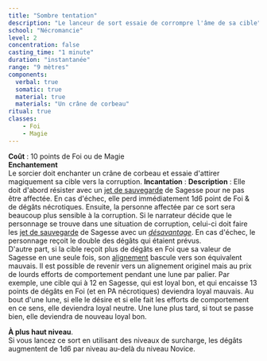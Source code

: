 ```yaml
---
title: "Sombre tentation"
description: "Le lanceur de sort essaie de corrompre l'âme de sa cible"
school: "Nécromancie"
level: 2
concentration: false
casting_time: "1 minute"
duration: "instantanée"
range: "9 mètres"
components:
  verbal: true
  somatic: true
  material: true
  materials: "Un crâne de corbeau"
ritual: true
classes:
    - Foi
    - Magie
---
```

**Coût** : 10 points de Foi ou de Magie  
**Enchantement**   
Le sorcier doit enchanter un crâne de corbeau et essaie d'attirer magiquement sa cible vers la corruption. 
**Incantation** : 
**Description** : Elle doit d'abord résister avec un [jet de sauvegarde](/utiliser-les-caracteristiques/#jets-de-sauvegarde) de Sagesse pour ne pas être affectée. En cas d'échec, elle perd immédiatement 1d6 point de Foi & de dégâts nécrotiques. Ensuite, la personne affectée par ce sort sera beaucoup plus sensible à la corruption.
Si le narrateur décide que le personnage se trouve dans une situation de corruption, celui-ci doit faire les [jet de sauvegarde](/utiliser-les-caracteristiques/#jets-de-sauvegarde) de Sagesse avec un [_désavantage_](/utiliser-les-caracteristiques/#avantage-et-desavantage). En cas d'échec, le personnage reçoit le double des dégâts qui étaient prévus.  
D'autre part, si la cible reçoit plus de dégâts en Foi que sa valeur de Sagesse en une seule fois, son [alignement](/personnalite-et-historique/#alignement) bascule vers son équivalent mauvais. Il est possible de revenir vers un alignement originel mais au prix de lourds efforts de comportement pendant une lune par palier.
Par exemple, une cible qui à 12 en Sagesse, qui est loyal bon, et qui encaisse 13 points de dégâts en Foi (et en PA nécrotiques) deviendra loyal mauvais. Au bout d'une lune, si elle le désire et si elle fait les efforts de comportement en ce sens, elle deviendra loyal neutre. Une lune plus tard, si tout se passe bien, elle deviendra de nouveau loyal bon.   

**À plus haut niveau**.  
Si vous lancez ce sort en utilisant des niveaux de surcharge, les dégâts augmentent de 1d6 par niveau au-delà du niveau Novice.  
